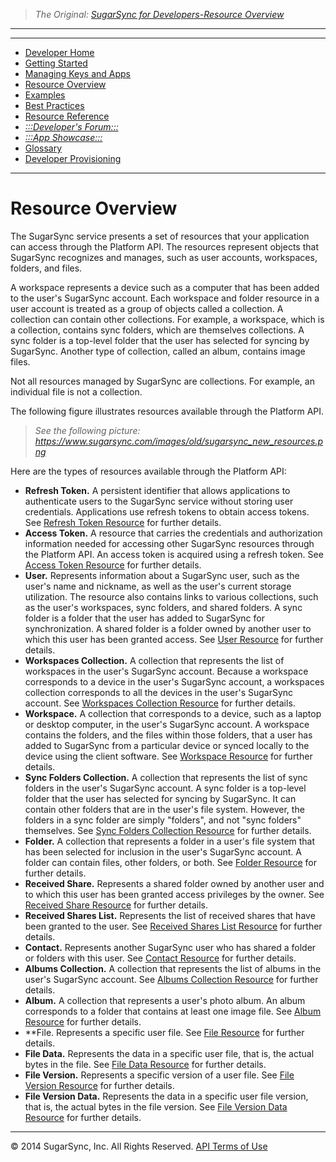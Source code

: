 > *The Original: [SugarSync for Developers-Resource Overview](https://www.sugarsync.com/dev/resources.html)*

---

---

* [Developer Home](/source/dev/home.md)
* [Getting Started](/source/dev/getting-started.md)
* [Managing Keys and Apps](/source/dev/managing-apps.md)
* [Resource Overview](/source/dev/resources.md)
* [Examples](/source/dev/using-api.md)
* [Best Practices](/source/dev/best-practices.md)
* [Resource Reference](/source/dev/api/resource-ref.md)
* [*:::Developer's Forum:::*](http://groups.google.com/a/developers.sugarsync.com/group/platform-api/subscribe)
* [*:::App Showcase:::*](https://www.sugarsync.com/partners/)
* [Glossary](/source/dev/glossary.md)
* [Developer Provisioning](/source/dev/dev-provisioning.md)

---

<a name="resource"></a>
# Resource Overview

The SugarSync service presents a set of resources that your application can access through the Platform API. The resources represent objects that SugarSync recognizes and manages, such as user accounts, workspaces, folders, and files.

A workspace represents a device such as a computer that has been added to the user's SugarSync account. Each workspace and folder resource in a user account is treated as a group of objects called a collection. A collection can contain other collections. For example, a workspace, which is a collection, contains sync folders, which are themselves collections. A sync folder is a top-level folder that the user has selected for syncing by SugarSync. Another type of collection, called an album, contains image files.

Not all resources managed by SugarSync are collections. For example, an individual file is not a collection.

The following figure illustrates resources available through the Platform API.

> *See the following picture: https://www.sugarsync.com/images/old/sugarsync_new_resources.png*

Here are the types of resources available through the Platform API:

* **Refresh Token.** A persistent identifier that allows applications to authenticate users to the SugarSync service without storing user credentials. Applications use refresh tokens to obtain access tokens. See [Refresh Token Resource](/source/dev/api/refresh-resource.html) for further details.
* **Access Token.** A resource that carries the credentials and authorization information needed for accessing other SugarSync resources through the Platform API. An access token is acquired using a refresh token. See [Access Token Resource](/source/dev/api/auth-resource.html) for further details.
* **User.** Represents information about a SugarSync user, such as the user's name and nickname, as well as the user's current storage utilization. The resource also contains links to various collections, such as the user's workspaces, sync folders, and shared folders. A sync folder is a folder that the user has added to SugarSync for synchronization. A shared folder is a folder owned by another user to which this user has been granted access. See [User Resource](/source/dev/api/user-resource.html) for further details.
* **Workspaces Collection.** A collection that represents the list of workspaces in the user's SugarSync account. Because a workspace corresponds to a device in the user's SugarSync account, a workspaces collection corresponds to all the devices in the user's SugarSync account. See [Workspaces Collection Resource](/source/dev/api/ws-list-resource.html) for further details.
* **Workspace.** A collection that corresponds to a device, such as a laptop or desktop computer, in the user's SugarSync account. A workspace contains the folders, and the files within those folders, that a user has added to SugarSync from a particular device or synced locally to the device using the client software. See [Workspace Resource](/source/dev/api/ws-resource.html) for further details.
* **Sync Folders Collection.** A collection that represents the list of sync folders in the user's SugarSync account. A sync folder is a top-level folder that the user has selected for syncing by SugarSync. It can contain other folders that are in the user's file system. However, the folders in a sync folder are simply "folders", and not "sync folders" themselves. See [Sync Folders Collection Resource](/source/dev/api/syncfolders-list-resource.html) for further details.
* **Folder.** A collection that represents a folder in a user's file system that has been selected for inclusion in the user's SugarSync account. A folder can contain files, other folders, or both. See [Folder Resource](/source/dev/) for further details.
* **Received Share.** Represents a shared folder owned by another user and to which this user has been granted access privileges by the owner. See [Received Share Resource](/source/dev/) for further details.
* **Received Shares List.** Represents the list of received shares that have been granted to the user. See [Received Shares List Resource](/source/dev/) for further details.
* **Contact.** Represents another SugarSync user who has shared a folder or folders with this user. See [Contact Resource](/source/dev/) for further details.
* **Albums Collection.** A collection that represents the list of albums in the user's SugarSync account. See [Albums Collection Resource](/source/dev/) for further details.
* **Album.** A collection that represents a user's photo album. An album corresponds to a folder that contains at least one image file. See [Album Resource](/source/dev/) for further details.
* **File. Represents a specific user file. See [File Resource](/source/dev/) for further details.
* **File Data.** Represents the data in a specific user file, that is, the actual bytes in the file. See [File Data Resource](/source/dev/) for further details.
* **File Version.** Represents a specific version of a user file. See [File Version Resource](/source/dev/) for further details.
* **File Version Data.** Represents the data in a specific user file version, that is, the actual bytes in the file version. See [File Version Data Resource](/source/dev/) for further details.

---

© 2014 SugarSync, Inc. All Rights Reserved.  [API Terms of Use](/source/dev/terms.md)
